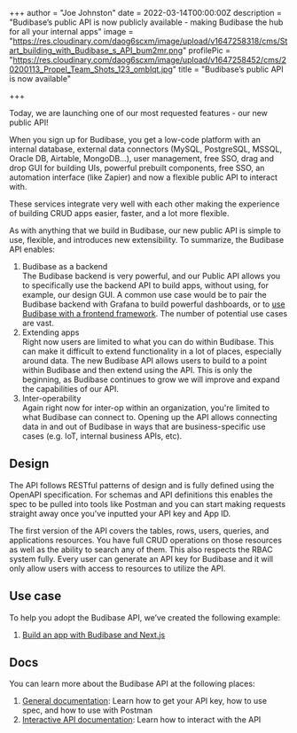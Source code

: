 +++
author = "Joe Johnston"
date = 2022-03-14T00:00:00Z
description = "Budibase’s public API is now publicly available - making Budibase the hub for all your internal apps"
image = "https://res.cloudinary.com/daog6scxm/image/upload/v1647258318/cms/Start_building_with_Budibase_s_API_bum2mr.png"
profilePic = "https://res.cloudinary.com/daog6scxm/image/upload/v1647258452/cms/20200113_Propel_Team_Shots_123_omblqt.jpg"
title = "Budibase’s public API is now available"

+++

Today, we are launching one of our most requested features - our new public API!

When you sign up for Budibase, you get a low-code platform with an internal database, external data connectors (MySQL, PostgreSQL, MSSQL, Oracle DB, Airtable, MongoDB…), user management, free SSO, drag and drop GUI for building UIs, powerful prebuilt components, free SSO, an automation interface (like Zapier) and now a flexible public API to interact with.

These services integrate very well with each other making the experience of building CRUD apps easier, faster, and a lot more flexible.

As with anything that we build in Budibase, our new public API is simple to use, flexible, and introduces new extensibility. To summarize, the Budibase API enables:

1. Budibase as a backend  
   The Budibase backend is very powerful, and our Public API allows you to specifically use the backend API to build apps, without using, for example, our design GUI. A common use case would be to pair the Budibase backend with Grafana to build powerful dashboards, or to [use Budibase with a frontend framework](https://budibase.com/blog/building-a-crud-app-with-budibase-and-next.js/ "use budibase with a frontend framework"). The number of potential use cases are vast.
2. Extending apps  
   Right now users are limited to what you can do within Budibase. This can make it difficult to extend functionality in a lot of places, especially around data. The new Budibase API allows users to build to a point within Budibase and then extend using the API. This is only the beginning, as Budibase continues to grow we will improve and expand the capabilities of our API.
3. Inter-operability  
   Again right now for inter-op within an organization, you're limited to what Budibase can connect to. Opening up the API allows connecting data in and out of Budibase in ways that are business-specific use cases (e.g. IoT, internal business APIs, etc).

## Design

The API follows RESTful patterns of design and is fully defined using the OpenAPI specification. For schemas and API definitions this enables the spec to be pulled into tools like Postman and you can start making requests straight away once you've inputted your API key and App ID.

The first version of the API covers the tables, rows, users, queries, and applications resources. You have full CRUD operations on those resources as well as the ability to search any of them. This also respects the RBAC system fully. Every user can generate an API key for Budibase and it will only allow users with access to resources to utilize the API.

## Use case

To help you adopt the Budibase API, we’ve created the following example:

1. [Build an app with Budibase and Next.js](https://budibase.com/blog/building-a-crud-app-with-budibase-and-next.js/)

## Docs

You can learn more about the Budibase API at the following places:

1. [General documentation](https://docs.budibase.com/docs/public-api): Learn how to get your API key, how to use spec, and how to use with Postman
2. [Interactive API documentation](https://docs.budibase.com/docs/public-api): Learn how to interact with the API